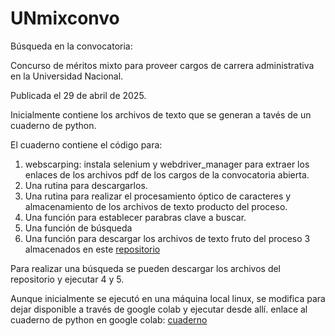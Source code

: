 # UNmixconvo
Búsqueda en la convocatoria:

Concurso de méritos mixto para proveer cargos de carrera administrativa en la Universidad Nacional.

Publicada el 29 de abril de 2025.

Inicialmente contiene los archivos de texto que se generan a tavés de un cuaderno de python.

El cuaderno contiene el código para:
1. webscarping: instala selenium y webdriver_manager para extraer los enlaces de los archivos pdf de los cargos de la convocatoria abierta.
2. Una rutina para descargarlos.
3. Una rutina para realizar el procesamiento óptico de caracteres y almacenamiento de los archivos de texto producto del proceso.
4. Una función para establecer parabras clave a buscar.
5. Una función de búsqueda
6. Una función para descargar los archivos de texto fruto del proceso 3 almacenados en este [repositorio](https://github.com/pancenu/UNmixconvo)

Para realizar una búsqueda se pueden descargar los archivos del repositorio y ejecutar 4 y 5.

Aunque inicialmente se ejecutó en una máquina local linux, se modifica para dejar disponible a través de google colab y ejecutar desde allí.
enlace al cuaderno de python en google colab:
[cuaderno](https://colab.research.google.com/drive/184kaNwA-B8QasbMttZFhNXZ6gIxJ9S4-?usp=sharing)
